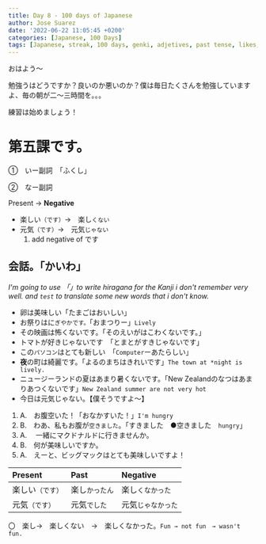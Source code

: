 ```yaml
---
title: Day 8 - 100 days of Japanese
author: Jose Suarez
date: '2022-06-22 11:05:45 +0200'
categories: [Japanese, 100 Days]
tags: [Japanese, streak, 100 days, genki, adjetives, past tense, likes, dislikes, lets, number counters]
---
```


おはよう～

勉強うはどうですか？良いのか悪いのか？僕は毎日たくさんを勉強していますよ、毎の朝が二～三時間を。。。

練習は始めましょう！

# 第五課です。
①　いー副詞　「ふくし」

②　なー副詞

Present → **Negative**
* 楽しい`（です）`→　楽し`くない`
* 元気`（です）`→　元気`じゃない`
  1. add negative of です

## 会話。「かいわ」
_I'm going to use 「」to write hiragana for the Kanji i don't remember very well. and `test` to translate some new words that i don't know._

* 卵は美味しい「たまごはおいしい」
* お祭りはに`ぎやかです。`「おまつりー」`Lively`
* その映画は怖くないです。「そのえいがはこわくないです。」
* トマトが好きじゃないです　「とまとがすきじゃないです」
* この`パソコン`はとても新しい　「`Computer`ーあたらしい」
* **夜**の町は綺麗です。「よるのまちはきれいです」`The town at *night is lively.`
* ニュージーランドの夏はあまり暑くないです。「New Zealandのなつはあまりあつくないです」`New Zealand summer are not very hot`
* 今日は元気じゃない。【僕そうですよ～】

1. A.　お腹空いた！「おなかすいた！」`I'm hungry`
2. B.　わあ、私もお腹が`空きました`。「すきました　●空きました　`hungry`」
3. A. 　一緒にマクドナルドに行きませんか。
4. B.　何が美味しいですか。
5. A.　えーと、ビッグマックはとても美味しいですよ！

| Present          | Past           | Negative           |
|:---------------- |:-------------- |:------------------ |
| 楽しい`（です）` | 楽し`かったん` | 楽し`くなかった`   |
| 元気`（です）`   | 元気`でした`   | 元気`じゃなかった` |

〇　楽し→　楽しくない　→　楽しくなかった。`Fun → not fun　→ wasn't fun.`

